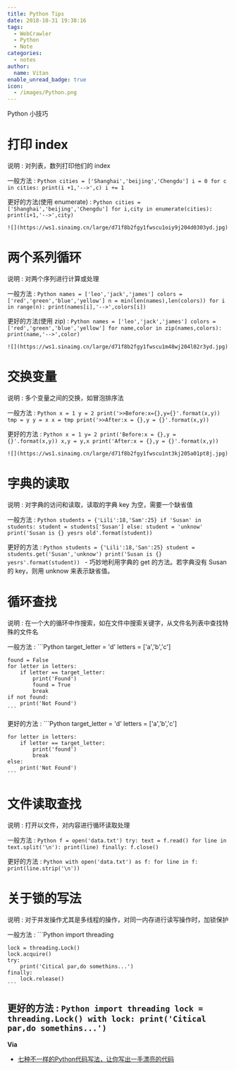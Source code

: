```yaml
---
title: Python Tips
date: 2018-10-31 19:38:16
tags:
  - WebCrawler
  - Python
  - Note
categories:
  - notes
author:
  name: Vitan
enable_unread_badge: true
icon:
  - /images/Python.png
---
```

Python 小技巧
<!---more-->
# 打印 index
说明
:   对列表，数列打印他们的 index

一般方法
:   ```Python
    cities = ['Shanghai','beijing','Chengdu']
    i = 0
    for c in cities:
        print(i +1,'-->',c)
        i += 1
    ```

更好的方法(使用 enumerate)
:   ```Python
    cities = ['Shanghai','beijing','Chengdu']
    for i,city in enumerate(cities):
        print(i+1,'-->',city)
    ```

    ![](https://ws1.sinaimg.cn/large/d71f8b2fgy1fwscu1oiy9j204d0303yd.jpg)

# 两个系列循环
说明
:   对两个序列进行计算或处理

一般方法
:   ```Python
    names = ['leo','jack','james']
    colors = ['red','green','blue','yellow']
    n = min(len(names),len(colors))
    for i in range(n):
        print(names[i],'-->',colors[i])
    ```

更好的方法(使用 zip)
:   ```Python
    names = ['leo','jack','james']
    colors = ['red','green','blue','yellow']
    for name,color in zip(names,colors):
        print(name,'-->',color)
    ```

    ![](https://ws1.sinaimg.cn/large/d71f8b2fgy1fwscu1m48wj204l02r3yd.jpg)

# 交换变量
说明
:   多个变量之间的交换，如冒泡排序法

一般方法
:   ```Python
    x = 1
    y = 2
    print('>>Before:x={},y={}'.format(x,y))
    tmp = y
    y = x
    x = tmp
    print('>>After:x = {},y = {}'.format(x,y))
    ```

更好的方法
:   ```Python
    x = 1
    y= 2
    print('Before:x = {},y = {}'.format(x,y))
    x,y = y,x
    print('After:x = {},y = {}'.format(x,y))
    ```

    ![](https://ws1.sinaimg.cn/large/d71f8b2fgy1fwscu1nt3kj205a01pt8j.jpg)

# 字典的读取
说明
:   对字典的访问和读取，读取的字典 key 为空，需要一个缺省值

一般方法
:   ```Python
    students = {'Lili':18,'Sam':25}
    if 'Susan' in students:
        student = students['Susan']
    else:
        student = 'unknow'
    print('Susan is {} yesrs old'.format(student))
    ```

更好的方法
:   ```Python
    students = {'Lili':18,'San':25}
    student = students.get('Susan','unknow')
    print('Susan is {} yesrs'.format(student))
    ```
    - 巧妙地利用字典的 get 的方法。若字典没有 Susan 的 key，则用 unknow 来表示缺省值。

# 循环查找
说明
:   在一个大的循环中作搜索，如在文件中搜索关键字，从文件名列表中查找特殊的文件名

一般方法
:   ```Python
    target_letter = 'd'
    letters = ['a','b','c']

    found = False
    for letter in letters:
        if letter == target_letter:
            print('Found')
            found = True
            break
    if not found:
        print('Not Found')
    ```

更好的方法
:   ```Python
    target_letter = 'd'
    letters = ['a','b','c']

    for letter in letters:
        if letter == target_letter:
            print('found')
            break
    else:
        print('Not Found')
    ```

# 文件读取查找
说明
:   打开以文件，对内容进行循环读取处理

一般方法
:   ```Python
    f = open('data.txt')
    try:
        text = f.read()
        for line in text.split('\n'):
            print(line)
    finally:
        f.close()
    ```

更好的方法
:   ```Python
    with open('data.txt') as f:
        for line in f:
            print(line.strip('\n'))
    ```
# 关于锁的写法
说明
:   对于并发操作尤其是多线程的操作，对同一内存进行读写操作时，加锁保护

一般方法
:   ```Python
    import threading

    lock = threading.Lock()
    lock.acquire()
    try:
        print('Citical par,do somethins...')
    finally:
        lock.release()
    ```

更好的方法
:   ```Python
    import threading
    lock = threading.Lock()
    with lock:
        print('Citical par,do somethins...')
    ```
---
**Via**
- [七种不一样的Python代码写法，让你写出一手漂亮的代码](https://www.bilibili.com/read/cv1417439)
